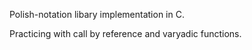 Polish-notation libary implementation in C.

Practicing with call by reference and varyadic functions.
